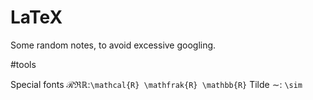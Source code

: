 # LaTeX

Some random notes, to avoid excessive googling.

#tools

Special fonts $\mathcal{R} \mathfrak{R} \mathbb{R}$:`\mathcal{R} \mathfrak{R} \mathbb{R}`
Tilde $\sim$: `\sim`